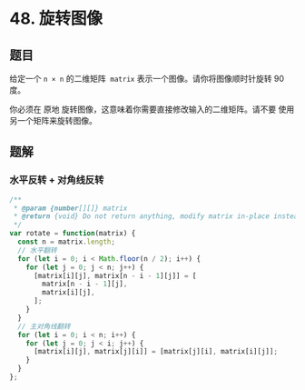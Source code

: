 # 48. 旋转图像

## 题目

给定一个 `n × n` 的二维矩阵  `matrix` 表示一个图像。请你将图像顺时针旋转 90 度。

你必须在 原地 旋转图像，这意味着你需要直接修改输入的二维矩阵。请不要 使用另一个矩阵来旋转图像。

## 题解

### 水平反转 + 对角线反转

```js
/**
 * @param {number[][]} matrix
 * @return {void} Do not return anything, modify matrix in-place instead.
 */
var rotate = function(matrix) {
  const n = matrix.length;
  // 水平翻转
  for (let i = 0; i < Math.floor(n / 2); i++) {
    for (let j = 0; j < n; j++) {
      [matrix[i][j], matrix[n - i - 1][j]] = [
        matrix[n - i - 1][j],
        matrix[i][j],
      ];
    }
  }
  // 主对角线翻转
  for (let i = 0; i < n; i++) {
    for (let j = 0; j < i; j++) {
      [matrix[i][j], matrix[j][i]] = [matrix[j][i], matrix[i][j]];
    }
  }
};
```
